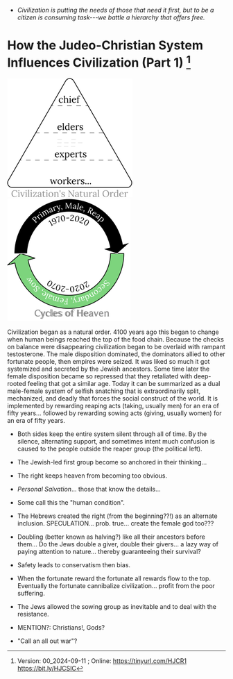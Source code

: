 [^Information]: Version: 00_2024-09-11 ; Online: https://tinyurl.com/HJCR1 https://bit.ly/HJCSIC

* *Civilization is putting the needs of those that need it first, but to be a citizen is consuming task---we battle a hierarchy that offers free.*

# How the Judeo-Christian System Influences Civilization (Part 1) [^Information]

![](images/05_ages-of-civilization_eden.svg)![](images/10_cycles-of-heaven.svg)

Civilization began as a natural order. 4100 years ago this began to change when human beings reached the top of the food chain. Because the checks on balance were disappearing civilization began to be overlaid with rampant testosterone. The male disposition dominated, the dominators allied to other fortunate people, then empires were seized. It was liked so much it got systemized and secreted by the Jewish ancestors. Some time later the female disposition became so repressed that they retaliated with deep-rooted feeling that got a similar age. Today it can be summarized as a dual male-female system of selfish snatching that is extraordinarily split, mechanized, and deadly that forces the social construct of the world. It is implemented by rewarding reaping acts (taking, usually men) for an era of fifty years... followed by rewarding sowing acts (giving, usually women) for an era of fifty years.
* Both sides keep the entire system silent through all of time. By the silence, alternating support, and sometimes intent much confusion is caused to the people outside the reaper group (the political left).

* The Jewish-led first group become so anchored in their thinking...
* The right keeps heaven from becoming too obvious.
* *Personal Salvation*... those that know the details...
* Some call this the "human condition".
* The Hebrews created the right (from the beginning??!) as an alternate inclusion. SPECULATION... prob. true... create the female god too???
* Doubling (better known as halving?) like all their ancestors before them... Do the Jews double a giver, double their givers... a lazy way of paying attention to nature... thereby guaranteeing their survival?
* Safety leads to conservatism then bias.
* When the fortunate reward the fortunate all rewards flow to the top. Eventually the fortunate cannibalize civilization... profit from the poor suffering.
* The Jews allowed the sowing group as inevitable and to deal with the resistance.
* MENTION?: Christians!, Gods?
* "Call an all out war"?